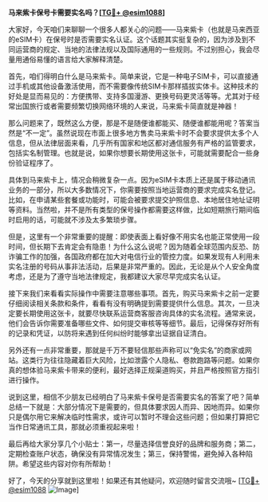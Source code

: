 **马来紫卡保号卡需要实名吗？[[TG💪+ @esim1088](https://t.me/s/esim1088)]**

大家好，今天咱们来聊聊一个很多人都关心的问题——马来紫卡（也就是马来西亚的eSIM卡）在保号时是否需要实名认证。这个话题其实挺复杂的，因为涉及到不同运营商的规定、当地的法律法规以及国际通用的一些规则。不过别担心，我会尽量用通俗易懂的语言给大家解释清楚。

首先，咱们得明白什么是马来紫卡。简单来说，它是一种电子SIM卡，可以直接通过手机或其他设备激活使用，而不需要像传统SIM卡那样插拔实体卡。这种技术的好处是显而易见的：方便携带、支持多国漫游、更换号码更灵活等等。尤其对于经常出国旅行或者需要频繁切换网络环境的人来说，马来紫卡简直就是神器！

那么问题来了，既然这么方便，那是不是随便谁都能买、随便谁都能用呢？答案当然是“不一定”。虽然说现在市面上很多地方售卖马来紫卡时不会要求提供太多个人信息，但从法律层面来看，几乎所有国家和地区都对通信服务有严格的监管要求，包括实名制管理。也就是说，如果你想要长期使用这张卡，可能就需要配合一些身份验证程序了。

具体到马来紫卡上，情况会稍微复杂一点。因为eSIM卡本质上还是属于移动通讯业务的一部分，所以大多数情况下，你需要按照当地运营商的要求完成实名登记。比如，在申请某些套餐或功能时，可能会被要求提交护照信息、本地居住地址证明等资料。当然啦，并不是所有类型的保号操作都需要这样做，比如短期旅行期间临时启用的话，可能就不涉及太多繁琐步骤。

但是，这里有一个非常重要的提醒：即使表面上看好像不用实名也能正常使用一段时间，但长期下去肯定会有隐患！为什么这么说呢？因为随着全球范围内反恐、防诈骗工作的加强，各国政府都在加大对电信行业的管控力度。如果发现有人利用未实名注册的号码从事非法活动，后果是非常严重的。因此，无论是从个人安全角度考虑，还是为了遵守当地法律规定，我都建议大家尽早完成实名认证。

接下来我们来看看实际操作中需要注意哪些事项。首先，购买马来紫卡之前一定要仔细阅读相关条款和条件，看看有没有明确提到需要提供什么信息。其次，一旦决定要长期使用这张卡，就要尽快联系运营商客服咨询具体的实名流程。通常来说，他们会告诉你需要准备哪些文件、如何提交审核等等细节。最后，记得保存好所有的记录和凭证，以防将来遇到任何纠纷时能够拿出证据自证清白。

另外还有一点非常重要，那就是千万不要轻信那些声称可以“免实名”的商家或网站。这类行为往往隐藏着巨大风险，比如泄露个人隐私、卷款跑路等问题。如果你真的想体验马来紫卡带来的便利，最好选择正规渠道购买，并且严格按照官方指引进行操作。

说到这里，相信不少朋友已经明白了马来紫卡保号是否需要实名的答案了吧？简单总结一下就是：大部分情况下是需要的，但具体要求因人而异、因地而异。如果你只是偶尔用它来解决临时性需求，或许可以暂时不理会这些问题；但如果打算把它当作日常通讯工具，那就必须重视起来啦！

最后再给大家分享几个小贴士：第一，尽量选择信誉良好的品牌和服务商；第二，定期检查账户状态，确保没有异常情况发生；第三，保持警惕，避免掉入各种陷阱。希望这些内容对你有所帮助！

好了，今天的分享就到这里啦！如果还有其他疑问，欢迎随时留言交流哦~ [[TG💪+ @esim1088](https://t.me/s/esim1088) ![Image](https://i.postimg.cc/4NQfJmqS/Snipaste-2025-05-13-00-14-12.png)]